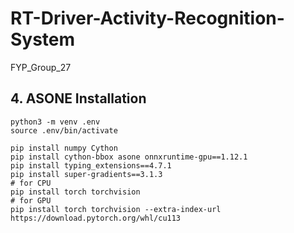 # RT-Driver-Activity-Recognition-System
FYP_Group_27

## 4. ASONE Installation
```shell
python3 -m venv .env
source .env/bin/activate

pip install numpy Cython
pip install cython-bbox asone onnxruntime-gpu==1.12.1
pip install typing_extensions==4.7.1
pip install super-gradients==3.1.3
# for CPU
pip install torch torchvision
# for GPU
pip install torch torchvision --extra-index-url https://download.pytorch.org/whl/cu113
```
